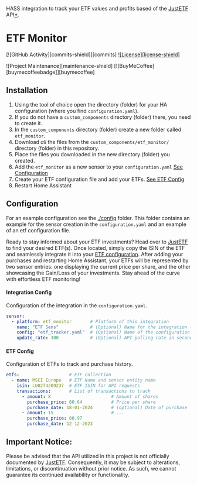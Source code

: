 HASS integration to track your ETF values and profits based of the [JustETF](https://www.justetf.com/en/) API[*](#important-notice).

# ETF Monitor
[![GitHub Activity][commits-shield]][commits]
[![License][license-shield]](LICENSE)

![Project Maintenance][maintenance-shield]
[![BuyMeCoffee][buymecoffeebadge]][buymecoffee]

## Installation
1. Using the tool of choice open the directory (folder) for your HA configuration (where you find `configuration.yaml`).
1. If you do not have a `custom_components` directory (folder) there, you need to create it.
1. In the `custom_components` directory (folder) create a new folder called `etf_monitor`.
1. Download _all_ the files from the `custom_components/etf_monitor/` directory (folder) in this repository.
1. Place the files you downloaded in the new directory (folder) you created.
1. Add the `etf_monitor` as a new sensor to your `configuration.yaml` [See Configuration](#configuration)
1. Create your ETF configuration file and add your ETFs. [See ETF Config](#etf-config)
1. Restart Home Assistant

## Configuration
For an example configuration see the [./config](./config/) folder. This folder contains an example for the sensor creation in the `configuration.yaml` and an example of an etf configuration file.

Ready to stay informed about your ETF investments? Head over to [JustETF](https://www.justetf.com/en/) to find your desired ETF(s). Once located, simply copy the ISIN of the ETF and seamlessly integrate it into your [ETF configuration](#etf-config). After adding your purchases and restarting Home Assistant, your ETFs will be represented by two sensor entries: one displaying the current price per share, and the other showcasing the Gain/Loss of your investments. Stay ahead of the curve with effortless ETF monitoring!

#### Integration Config
Configuration of the integration in the `configuration.yaml`.
```yaml
sensor:
  - platform: etf_monitor       # Platform of this integration
    name: "ETF Sens"            # (Optional) Name for the integration (Default: None)
    config: "etf_tracker.yaml"  # (Optional) Name of the configuration file relative to the config folder (Default: "etf_tracker.yaml")
    update_rate: 300            # (Optional) API polling rate in seconds (Default: 300)
```
#### ETF Config
Configuration of ETFs to track and purchase history.
```yaml etf_tracker.yaml
etfs:                   # ETF collection
  - name: MSCI Europe   # ETF Name and sensor entity name
    isin: LU0274209237  # ETF ISIN for API requests
    transactions:       # List of transactions to track
      - amount: 8                       # Amount of shares
        purchase_price: 80.64           # Price per share
        purchase_date: 18-01-2024       # (optional) Date of purchase
      - amount: 15                      # ...
        purchase_price: 80.97
        purchase_date: 12-12-2023
```


## Important Notice:
Please be advised that the API utilized in this project is not officially documented by [JustETF](https://www.justetf.com/en/). Consequently, it may be subject to alterations, limitations, or discontinuation without prior notice. As such, we cannot guarantee its continued availability or functionality.